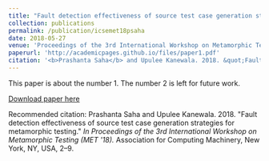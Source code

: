 ```yaml
---
title: "Fault detection effectiveness of source test case generation strategies for metamorphic testing"
collection: publications
permalink: /publication/icsemet18psaha
date: 2018-05-27
venue: 'Proceedings of the 3rd International Workshop on Metamorphic Testing, ICSE18: 40th International Conference on Software Engineering'
paperurl: 'http://academicpages.github.io/files/paper1.pdf'
citation: '<b>Prashanta Saha</b> and Upulee Kanewala. 2018. &quot;Fault detection effectiveness of source test case generation strategies for metamorphic testing.&quot;  <i>In Proceedings of the 3rd International Workshop on Metamorphic Testing (MET '18).</i>.'
---
```

This paper is about the number 1. The number 2 is left for future work.

[Download paper here](http://academicpages.github.io/files/paper1.pdf)

Recommended citation: Prashanta Saha and Upulee Kanewala. 2018. "Fault detection effectiveness of source test case generation strategies for metamorphic testing."  <i>In Proceedings of the 3rd International Workshop on Metamorphic Testing (MET '18).</i> Association for Computing Machinery, New York, NY, USA, 2–9.
